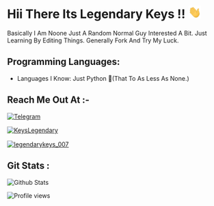 # Hii There Its Legendary Keys !! <img src="https://raw.githubusercontent.com/ABSphreak/ABSphreak/master/gifs/Hi.gif" width="30px">

Basically I Am Noone 
Just A  Random Normal Guy 
Interested A Bit.
Just Learning By Editing Things.
Generally Fork And Try  My Luck.

## Programming Languages:

- Languages I Know: Just Python :snake:(That To As Less As None.)
 

## Reach Me Out At :- 


[![Telegram](https://img.shields.io/badge/telegram-1b77FF.svg?style=for-the-badge&logo=telegram)](https://t.me/LegendaryKeys)


<a href="https://twitter.com/KeysLegendary" target="blank"><img align="center" src="https://cdn.jsdelivr.net/npm/simple-icons@3.0.1/icons/twitter.svg" alt="KeysLegendary" height="30" width="40" /></a>


<a href="https://instagram.com/legendarykeys_007" target="blank"><img align="center" src="https://cdn.jsdelivr.net/npm/simple-icons@3.0.1/icons/instagram.svg" alt="legendarykeys_007" height="30" width="40" /></a>
</p>


## Git Stats : 

![Github Stats](https://github-readme-stats.vercel.app/api?username=Keys-007&show_icons=true&title_color=fff&icon_color=79ff97&text_color=9f9f9f&bg_color=151515)

![Profile views](https://gpvc.arturio.dev/Keys-007)

